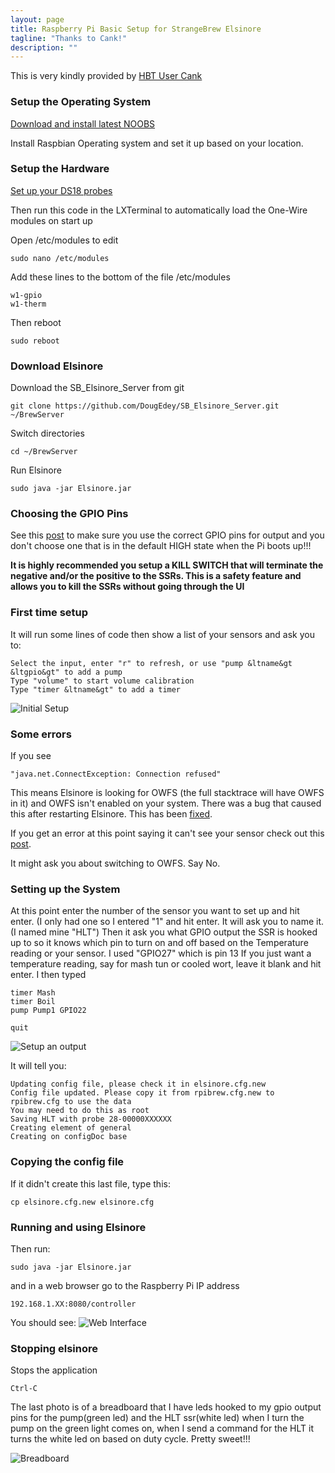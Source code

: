 ```yaml
---
layout: page
title: Raspberry Pi Basic Setup for StrangeBrew Elsinore
tagline: "Thanks to Cank!"
description: ""
---
```


This is very kindly provided by [HBT User Cank](http://www.homebrewtalk.com/f170/raspberry-pi-strangebrew-elsinore-basic-setup-463590/)

### Setup the Operating System

[Download and install latest NOOBS](http://www.raspberrypi.org/downloads)

Install Raspbian Operating system and set it up based on your location.

### Setup the Hardware

[Set up your DS18 probes](https://www.cl.cam.ac.uk/projects/raspberrypi/tutorials/temperature/)

Then run this code in the LXTerminal to automatically load the One-Wire modules on start up

Open /etc/modules to edit

	sudo nano /etc/modules

Add these lines to the bottom of the file /etc/modules

	w1-gpio
	w1-therm

Then reboot

	sudo reboot

### Download Elsinore

Download the SB_Elsinore_Server from git

	git clone https://github.com/DougEdey/SB_Elsinore_Server.git ~/BrewServer

Switch directories

	cd ~/BrewServer

Run Elsinore

	sudo java -jar Elsinore.jar

### Choosing the GPIO Pins
See this [post](http://www.homebrewtalk.com/f170/raspberry-pi-strangebrew-elsinore-basic-setup-463590/index3.html#post5986888) to make sure you use the correct GPIO pins for output and you don't choose one that is in the default HIGH state when the Pi boots up!!!

**It is highly recommended you setup a KILL SWITCH that will terminate the negative and/or the positive to the SSRs. This is a safety feature and allows you to kill the SSRs without going through the UI**

### First time setup

It will run some lines of code then show a list of your sensors and ask you to:

	Select the input, enter "r" to refresh, or use "pump &ltname&gt &ltgpio&gt" to add a pump
	Type "volume" to start volume calibration
	Type "timer &ltname&gt" to add a timer

![Initial Setup](http://cdn.homebrewtalk.com/attachments/f170/183770d1394036656-raspberry-pi-strangebrew-elsinore-basic-setup-elsinoresetup1.jpg)

### Some errors

If you see

	"java.net.ConnectException: Connection refused"

This means Elsinore is looking for OWFS (the full stacktrace will have OWFS in it) and OWFS isn't enabled on your system. There was a bug that caused this after restarting Elsinore. This has been [fixed](https://github.com/DougEdey/SB_Elsinore_Server/commit/443ad3b69d6100db73b2afe9af37d749e3b4a860). 

If you get an error at this point saying it can't see your sensor check out this [post](http://www.homebrewtalk.com/f170/raspberry-pi-strangebrew-elsinore-basic-setup-463590/#post5969791).

It might ask you about switching to OWFS. Say No.

### Setting up the System

At this point enter the number of the sensor you want to set up and hit enter. (I only had one so I entered "1" and hit enter.
It will ask you to name it. (I named mine "HLT")
Then it ask you what GPIO output the SSR is hooked up to so it knows which pin to turn on and off based on the Temperature reading or your sensor. 
I used "GPIO27" which is pin 13
If you just want a temperature reading, say for mash tun or cooled wort, leave it blank and hit enter.
I then typed

	timer Mash
	timer Boil
	pump Pump1 GPIO22

	quit

![Setup an output](http://cdn.homebrewtalk.com/attachments/f170/183771d1394036656-raspberry-pi-strangebrew-elsinore-basic-setup-elsinoresetup2.jpg)

It will tell you:

	Updating config file, please check it in elsinore.cfg.new
	Config file updated. Please copy it from rpibrew.cfg.new to rpibrew.cfg to use the data
	You may need to do this as root
	Saving HLT with probe 28-00000XXXXXX
	Creating element of general
	Creating on configDoc base

### Copying the config file

If it didn't create this last file, type this:

	cp elsinore.cfg.new elsinore.cfg

### Running and using Elsinore

Then run:

	sudo java -jar Elsinore.jar

and in a web browser go to the Raspberry Pi IP address

	192.168.1.XX:8080/controller

You should see:
![Web Interface](http://cdn.homebrewtalk.com/attachments/f170/183772d1394036656-raspberry-pi-strangebrew-elsinore-basic-setup-elsinore3.jpg)

### Stopping elsinore

Stops the application

	Ctrl-C


The last photo is of a breadboard that I have leds hooked to my gpio output pins for the pump(green led) and the HLT ssr(white led) when I turn the pump on the green light comes on, when I send a command for the HLT it turns the white led on based on duty cycle.
Pretty sweet!!!

![Breadboard](http://cdn.homebrewtalk.com/attachments/f170/183773d1394036656-raspberry-pi-strangebrew-elsinore-basic-setup-img_4392-1-.jpg)
